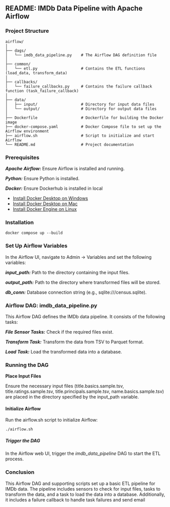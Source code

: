 ## README: IMDb Data Pipeline with Apache Airflow

### Project Structure
```
airflow/
│
├── dags/
│   └── imdb_data_pipeline.py    # The Airflow DAG definition file
│
├── common/
│   └── etl.py                   # Contains the ETL functions (load_data, transform_data)
│
├── callbacks/
│   └── failure_callbacks.py     # Contains the failure callback function (task_failure_callback)
│
├── data/
│   ├── input/                   # Directory for input data files
│   └── output/                  # Directory for output data files
│
├── Dockerfile                   # Dockerfile for building the Docker image
├── docker-compose.yaml          # Docker Compose file to set up the Airflow environment
├── airflow.sh                   # Script to initialize and start Airflow
└── README.md                    # Project documentation
```
### Prerequisites
***Apache Airflow:*** Ensure Airflow is installed and running.

***Python:*** Ensure Python is installed.

***Docker:*** Ensure Dockerhub is installed in local
    
* [Install Docker Desktop on Windows](https://docs.docker.com/desktop/install/windows-install/)
* [Install Docker Desktop on Mac](https://docs.docker.com/desktop/install/mac-install/)
* [Install Docker Engine on Linux](https://docs.docker.com/desktop/install/linux-install/)


### Installation
```commandline
docker compose up --build
```
### Set Up Airflow Variables

In the Airflow UI, navigate to Admin -> Variables and set the following variables:

***input_path:*** Path to the directory containing the input files.

***output_path:*** Path to the directory where transformed files will be stored.

***db_conn:*** Database connection string (e.g., sqlite:///census.sqlite).


### Airflow DAG: imdb_data_pipeline.py

This Airflow DAG defines the IMDb data pipeline. It consists of the following tasks:

***File Sensor Tasks:*** Check if the required files exist.

***Transform Task:*** Transform the data from TSV to Parquet format.

***Load Task:*** Load the transformed data into a database.


### Running the DAG

**Place Input Files**

Ensure the necessary input files (title.basics.sample.tsv, title.ratings.sample.tsv, title.principals.sample.tsv, name.basics.sample.tsv) are placed in the directory specified by the input_path variable.

#### Initialize Airflow

Run the airflow.sh script to initialize Airflow:

`./airflow.sh`

##### Trigger the DAG

In the Airflow web UI, trigger the *imdb_data_pipeline* DAG to start the ETL process.

### Conclusion

This Airflow DAG and supporting scripts set up a basic ETL pipeline for IMDb data. The pipeline includes sensors to check for input files, tasks to transform the data, and a task to load the data into a database. Additionally, it includes a failure callback to handle task failures and send email 
